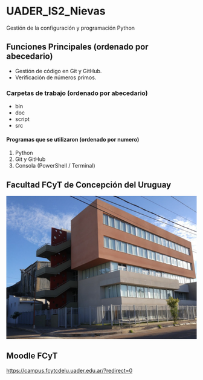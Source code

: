 # UADER_IS2_Nievas

Gestión de la configuración y programación Python

## Funciones Principales (ordenado por abecedario)
- Gestión de código en Git y GitHub.
- Verificación de números primos.

### Carpetas de trabajo (ordenado por abecedario)

- bin 
- doc 
- script
- src


#### Programas que se utilizaron (ordenado por numero)
1. Python 
2. Git y GitHub
3. Consola (PowerShell / Terminal)

## Facultad FCyT de Concepción del Uruguay

![Imagen FCyT](/imagen/FCyT.jpg)

## Moodle FCyT
https://campus.fcytcdelu.uader.edu.ar/?redirect=0
